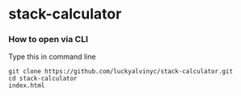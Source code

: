 # stack-calculator

### How to open via CLI

Type this in command line

```
git clone https://github.com/luckyalvinyc/stack-calculator.git
cd stack-calculator
index.html

```